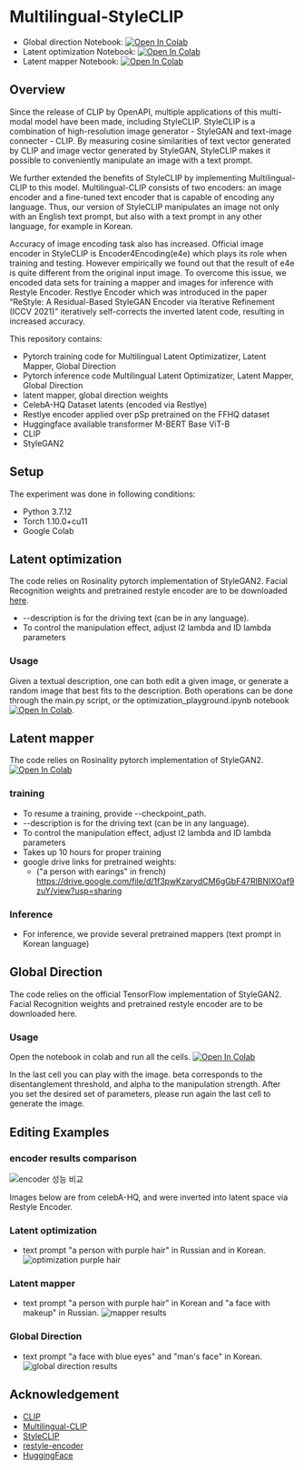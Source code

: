 # Multilingual-StyleCLIP

* Global direction Notebook: [![Open In Colab](https://colab.research.google.com/assets/colab-badge.svg)](https://colab.research.google.com/drive/1aa0mXXHiniuLkScEKNYv1URBalNuKmhS#scrollTo=2dalTroRccEr)
* Latent optimization Notebook: [![Open In Colab](https://colab.research.google.com/assets/colab-badge.svg)](https://colab.research.google.com/drive/1c0h4GVihhUwuT57DW8KI5bi15DSKYAZC#scrollTo=spLeV1kX0EQu)
* Latent mapper Notebook: [![Open In Colab](https://colab.research.google.com/assets/colab-badge.svg)](https://colab.research.google.com/drive/1dIxgJscjF4_cFXGGVG33NE9NK7Rsw31F)

## Overview
 Since the release of CLIP by OpenAPI, multiple applications of this multi-modal model have been made, including StyleCLIP. StyleCLIP is a combination of high-resolution image generator - StyleGAN and text-image connecter - CLIP. By measuring cosine similarities of text vector generated by CLIP and image vector generated by StyleGAN, StyleCLIP makes it possible to conveniently manipulate an image with a text prompt. 

 We further extended the benefits of StyleCLIP by implementing Multilingual-CLIP to this model. Multilingual-CLIP consists of two encoders: an image encoder and a fine-tuned text encoder that is capable of encoding any language. Thus, our version of StyleCLIP manipulates an image not only with an English text prompt, but also with a text prompt in any other language, for example in Korean. 
 
 Accuracy of image encoding task also has increased. Official image encoder in StyleCLIP is Encoder4Encoding(e4e) which plays its role when training and testing. However empirically we found out that the result of e4e is quite different from the original input image. To overcome this issue, we encoded data sets for training a mapper and images for inference with Restyle Encoder. Restlye Encoder which was introduced in the paper “ReStyle: A Residual-Based StyleGAN Encoder via Iterative Refinement (ICCV 2021)” iteratively self-corrects the inverted latent code, resulting in increased accuracy. 

This repository contains:
-	Pytorch training code for Multilingual Latent Optimizatizer, Latent Mapper, Global Direction
-	Pytorch inference code Multilingual Latent Optimizatizer, Latent Mapper, Global Direction
-	latent mapper, global direction weights
-	CelebA-HQ Dataset latents (encoded via Restlye)
-	Restlye encoder applied over pSp pretrained on the FFHQ dataset
-	Huggingface available transformer M-BERT Base ViT-B
-	CLIP
-	StyleGAN2

## Setup
The experiment was done in following conditions:
- Python 3.7.12
-	Torch 1.10.0+cu11
-	Google Colab


## Latent optimization
The code relies on Rosinality pytorch implementation of StyleGAN2. Facial Recognition weights and pretrained restyle encoder are to be downloaded [here](https://github.com/orpatashnik/StyleCLIP).
- --description is for the driving text (can be in any language).
-	To control the manipulation effect, adjust l2 lambda and ID lambda parameters

### Usage
Given a textual description, one can both edit a given image, or generate a random image that best fits to the description. Both operations can be done through the main.py script, or the optimization_playground.ipynb notebook [![Open In Colab](https://colab.research.google.com/assets/colab-badge.svg)](https://colab.research.google.com/drive/1c0h4GVihhUwuT57DW8KI5bi15DSKYAZC#scrollTo=spLeV1kX0EQu).

## Latent mapper
The code relies on Rosinality pytorch implementation of StyleGAN2. [![Open In Colab](https://colab.research.google.com/assets/colab-badge.svg)](https://colab.research.google.com/drive/1dIxgJscjF4_cFXGGVG33NE9NK7Rsw31F)
### training
-	To resume a training, provide --checkpoint_path.
-	--description is for the driving text (can be in any language).
-	To control the manipulation effect, adjust l2 lambda and ID lambda parameters
-	Takes up 10 hours for proper training
- google drive links for pretrained weights:
     * ("a person with earings" in french) https://drive.google.com/file/d/1f3pwKzarydCM6gGbF47RlBNIXOaf9zuY/view?usp=sharing
### Inference
-	For inference, we provide several pretrained mappers (text prompt in Korean language)

## Global Direction 
The code relies on the official TensorFlow implementation of StyleGAN2. Facial Recognition weights and pretrained restyle encoder are to be downloaded here.

### Usage
Open the notebook in colab and run all the cells. [![Open In Colab](https://colab.research.google.com/assets/colab-badge.svg)](https://colab.research.google.com/drive/1aa0mXXHiniuLkScEKNYv1URBalNuKmhS#scrollTo=2dalTroRccEr)

In the last cell you can play with the image.
beta corresponds to the disentanglement threshold, and alpha to the manipulation strength.
After you set the desired set of parameters, please run again the last cell to generate the image.


## Editing Examples
### encoder results comparison
![encoder 성능 비교](https://user-images.githubusercontent.com/78332579/145041059-835cba4b-604e-4f93-8799-223e0f53e55e.jpg)

Images below are from celebA-HQ, and were inverted into latent space via Restyle Encoder.
### Latent optimization
- text prompt "a person with purple hair" in Russian and in Korean.
![optimization purple hair](https://user-images.githubusercontent.com/78332579/145050220-dbc2cfb8-4492-4792-b8fe-8d1c9f2fe8a4.jpg)

### Latent mapper
- text prompt "a person with purple hair" in Korean and "a face with makeup" in Russian.
![mapper results](https://user-images.githubusercontent.com/78332579/145152212-567282d7-c640-48ad-8a82-0f896f3c1636.jpg)

### Global Direction 
- text prompt "a face with blue eyes" and "man's face" in Korean.
![global direction results](https://user-images.githubusercontent.com/78332579/145153053-27dfb696-12b6-491d-a97b-edae8675ca97.jpg)


## Acknowledgement
- [CLIP](https://openai.com/blog/clip/)
- [Multilingual-CLIP](https://github.com/FreddeFrallan/Multilingual-CLIP)
- [StyleCLIP](https://github.com/orpatashnik/StyleCLIP)
- [restyle-encoder](https://github.com/yuval-alaluf/restyle-encoder)
- [HuggingFace](https://huggingface.co/)
